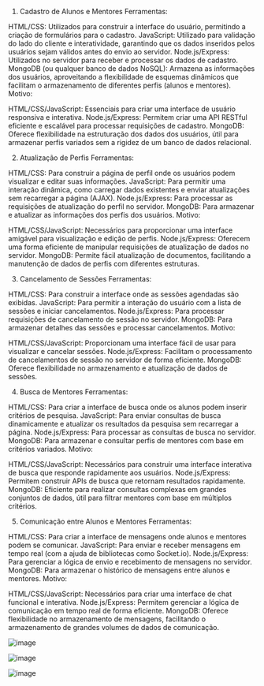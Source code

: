 1. Cadastro de Alunos e Mentores
Ferramentas:

HTML/CSS: Utilizados para construir a interface do usuário, permitindo a criação de formulários para o cadastro.
JavaScript: Utilizado para validação do lado do cliente e interatividade, garantindo que os dados inseridos pelos usuários sejam válidos antes do envio ao servidor.
Node.js/Express: Utilizados no servidor para receber e processar os dados de cadastro.
MongoDB (ou qualquer banco de dados NoSQL): Armazena as informações dos usuários, aproveitando a flexibilidade de esquemas dinâmicos que facilitam o armazenamento de diferentes perfis (alunos e mentores).
Motivo:

HTML/CSS/JavaScript: Essenciais para criar uma interface de usuário responsiva e interativa.
Node.js/Express: Permitem criar uma API RESTful eficiente e escalável para processar requisições de cadastro.
MongoDB: Oferece flexibilidade na estruturação dos dados dos usuários, útil para armazenar perfis variados sem a rigidez de um banco de dados relacional.

2. Atualização de Perfis
Ferramentas:

HTML/CSS: Para construir a página de perfil onde os usuários podem visualizar e editar suas informações.
JavaScript: Para permitir uma interação dinâmica, como carregar dados existentes e enviar atualizações sem recarregar a página (AJAX).
Node.js/Express: Para processar as requisições de atualização do perfil no servidor.
MongoDB: Para armazenar e atualizar as informações dos perfis dos usuários.
Motivo:

HTML/CSS/JavaScript: Necessários para proporcionar uma interface amigável para visualização e edição de perfis.
Node.js/Express: Oferecem uma forma eficiente de manipular requisições de atualização de dados no servidor.
MongoDB: Permite fácil atualização de documentos, facilitando a manutenção de dados de perfis com diferentes estruturas.

3. Cancelamento de Sessões
Ferramentas:

HTML/CSS: Para construir a interface onde as sessões agendadas são exibidas.
JavaScript: Para permitir a interação do usuário com a lista de sessões e iniciar cancelamentos.
Node.js/Express: Para processar requisições de cancelamento de sessão no servidor.
MongoDB: Para armazenar detalhes das sessões e processar cancelamentos.
Motivo:

HTML/CSS/JavaScript: Proporcionam uma interface fácil de usar para visualizar e cancelar sessões.
Node.js/Express: Facilitam o processamento de cancelamentos de sessão no servidor de forma eficiente.
MongoDB: Oferece flexibilidade no armazenamento e atualização de dados de sessões.

4. Busca de Mentores
Ferramentas:

HTML/CSS: Para criar a interface de busca onde os alunos podem inserir critérios de pesquisa.
JavaScript: Para enviar consultas de busca dinamicamente e atualizar os resultados da pesquisa sem recarregar a página.
Node.js/Express: Para processar as consultas de busca no servidor.
MongoDB: Para armazenar e consultar perfis de mentores com base em critérios variados.
Motivo:

HTML/CSS/JavaScript: Necessários para construir uma interface interativa de busca que responde rapidamente aos usuários.
Node.js/Express: Permitem construir APIs de busca que retornam resultados rapidamente.
MongoDB: Eficiente para realizar consultas complexas em grandes conjuntos de dados, útil para filtrar mentores com base em múltiplos critérios.

5. Comunicação entre Alunos e Mentores
Ferramentas:

HTML/CSS: Para criar a interface de mensagens onde alunos e mentores podem se comunicar.
JavaScript: Para enviar e receber mensagens em tempo real (com a ajuda de bibliotecas como Socket.io).
Node.js/Express: Para gerenciar a lógica de envio e recebimento de mensagens no servidor.
MongoDB: Para armazenar o histórico de mensagens entre alunos e mentores.
Motivo:

HTML/CSS/JavaScript: Necessários para criar uma interface de chat funcional e interativa.
Node.js/Express: Permitem gerenciar a lógica de comunicação em tempo real de forma eficiente.
MongoDB: Oferece flexibilidade no armazenamento de mensagens, facilitando o armazenamento de grandes volumes de dados de comunicação.



![image](https://github.com/VicApBarbosa/mentoring-academic-platform/assets/114349286/24298661-8dba-4dbe-8c39-d431038ccb69)


![image](https://github.com/VicApBarbosa/mentoring-academic-platform/assets/114349286/de27b53f-0b44-4f20-9b8e-0569d970e1be)

![image](https://github.com/VicApBarbosa/mentoring-academic-platform/assets/114349286/e5a98cbd-8471-424b-a4a2-8c03d15aaa11)



